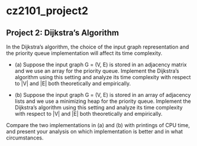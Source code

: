 # cz2101_project2

## Project 2: Dijkstra’s Algorithm
In the Dijkstra’s algorithm, the choice of the input graph representation and the priority queue implementation will affect its time complexity. 

- (a) Suppose the input graph G = (V, E) is stored in an adjacency matrix and we use an array for the priority queue. Implement the Dijkstra’s algorithm using this setting and analyze its time complexity with respect to |V| and |E| both theoretically and empirically.

- (b) Suppose the input graph G = (V, E) is stored in an array of adjacency lists and we use a minimizing heap for the priority queue. Implement the Dijkstra’s algorithm using this setting and analyze its time complexity with respect to |V| and |E| both theoretically and empirically. 


Compare the two implementations in (a) and (b) with printings of CPU time, and present your analysis on which implementation is better and in what circumstances.